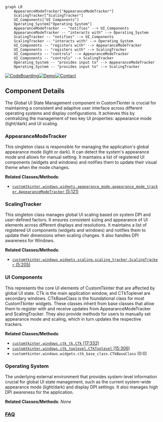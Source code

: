 ```mermaid
graph LR
    AppearanceModeTracker["AppearanceModeTracker"]
    ScalingTracker["ScalingTracker"]
    UI_Components["UI Components"]
    Operating_System["Operating System"]
    AppearanceModeTracker -- "notifies" --> UI_Components
    AppearanceModeTracker -- "interacts with" --> Operating_System
    ScalingTracker -- "notifies" --> UI_Components
    ScalingTracker -- "interacts with" --> Operating_System
    UI_Components -- "registers with" --> AppearanceModeTracker
    UI_Components -- "registers with" --> ScalingTracker
    UI_Components -- "controls" --> AppearanceModeTracker
    UI_Components -- "controls" --> ScalingTracker
    Operating_System -- "provides input to" --> AppearanceModeTracker
    Operating_System -- "provides input to" --> ScalingTracker
```
[![CodeBoarding](https://img.shields.io/badge/Generated%20by-CodeBoarding-9cf?style=flat-square)](https://github.com/CodeBoarding/CodeBoarding)[![Demo](https://img.shields.io/badge/Try%20our-Demo-blue?style=flat-square)](https://www.codeboarding.org/demo)[![Contact](https://img.shields.io/badge/Contact%20us%20-%20contact@codeboarding.org-lightgrey?style=flat-square)](mailto:contact@codeboarding.org)

## Component Details

The Global UI State Management component in CustomTkinter is crucial for maintaining a consistent and adaptive user interface across different operating systems and display configurations. It achieves this by centralizing the management of two key UI properties: appearance mode (light/dark) and UI scaling.

### AppearanceModeTracker
This singleton class is responsible for managing the application's global appearance mode (light or dark). It can detect the system's appearance mode and allows for manual setting. It maintains a list of registered UI components (widgets and windows) and notifies them to update their visual theme when the mode changes.


**Related Classes/Methods**:

- <a href="https://github.com/TomSchimansky/CustomTkinter/blob/master/customtkinter/windows/widgets/appearance_mode/appearance_mode_tracker.py#L5-L121" target="_blank" rel="noopener noreferrer">`customtkinter.windows.widgets.appearance_mode.appearance_mode_tracker.AppearanceModeTracker` (5:121)</a>


### ScalingTracker
This singleton class manages global UI scaling based on system DPI and user-defined factors. It ensures consistent sizing and appearance of UI elements across different displays and resolutions. It maintains a list of registered UI components (widgets and windows) and notifies them to update their dimensions when scaling changes. It also handles DPI awareness for Windows.


**Related Classes/Methods**:

- <a href="https://github.com/TomSchimansky/CustomTkinter/blob/master/customtkinter/windows/widgets/scaling/scaling_tracker.py#L5-L205" target="_blank" rel="noopener noreferrer">`customtkinter.windows.widgets.scaling.scaling_tracker.ScalingTracker` (5:205)</a>


### UI Components
This represents the core UI elements of CustomTkinter that are affected by global UI state. CTk is the main application window, and CTkToplevel are secondary windows. CTkBaseClass is the foundational class for most CustomTkinter widgets. These classes inherit from base classes that allow them to register with and receive updates from AppearanceModeTracker and ScalingTracker. They also provide methods for users to manually set appearance mode and scaling, which in turn updates the respective trackers.


**Related Classes/Methods**:

- <a href="https://github.com/TomSchimansky/CustomTkinter/blob/master/customtkinter/windows/ctk_tk.py#L17-L332" target="_blank" rel="noopener noreferrer">`customtkinter.windows.ctk_tk.CTk` (17:332)</a>
- <a href="https://github.com/TomSchimansky/CustomTkinter/blob/master/customtkinter/windows/ctk_toplevel.py#L15-L306" target="_blank" rel="noopener noreferrer">`customtkinter.windows.ctk_toplevel.CTkToplevel` (15:306)</a>
- `customtkinter.windows.widgets.ctk_base_class.CTkBaseClass` (0:0)


### Operating System
The underlying external environment that provides system-level information crucial for global UI state management, such as the current system-wide appearance mode (light/dark) and display DPI settings. It also manages high DPI awareness for the application.


**Related Classes/Methods**: _None_



### [FAQ](https://github.com/CodeBoarding/GeneratedOnBoardings/tree/main?tab=readme-ov-file#faq)